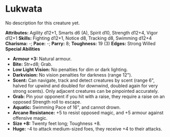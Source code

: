 # Lukwata

No description for this creature yet.

**Attributes:** Agility d12+1, Smarts d6 (A), Spirit d10, Strength
d12+4, Vigor d12+1
**Skills:** Fighting d12+1, Notice d8, Tracking d8, Swimming d12+4
**Charisma:** -; **Pace:** -; **Parry:** 8; **Toughness:** 19 (3)
**Edges:** Strong Willed
**Special Abilities**

- **Armour +3:** Natural armour.
- **Bite:** Str+d8; Grab.
- **Low Light Vision:** No penalties for dim or dark lighting.
- **Darkvision:** No vision penalties for darkness (range 12").
- **Scent:** Can navigate, track and detect creatures by scent (range
6", halved for upwind and doubled for downwind, doubled again for very
strong scents). Only adjacent creatures can be pinpointed accurately.
- **Grab:** Pin your opponent if you hit with a raise, they require a
raise on an opposed Strength roll to escape.
- **Aquatic:** Swimming Pace of 16", and cannot drown.
- **Arcane Resistance:** +5 to resist opposed magic, and +5 armour
against offensive magic.
- **Size +8:** Twenty feet long; Toughness +8.
- **Huge:** -4 to attack medium-sized foes, they receive +4 to their
attacks.
